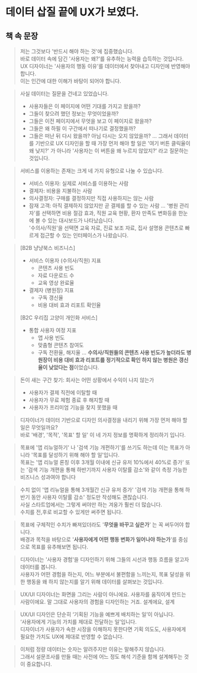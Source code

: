 # 데이터 삽질 끝에 UX가 보였다.

## 책 속 문장

> 저는 그것보다 '반드시 해야 하는 것'에 집중했습니다.  
> 바로 데이터 속에 담긴 '사용자는 왜?'를 유추하는 능력을 습득하는 것입니다.
> UX 디자이너는 '사용자의 행동 이유'를 데이터에서 찾아내고 디자인에 반영해야 합니다.  
> 이는 인간에 대한 이해가 바탕이 되어야 합니다.

> 사실 데이터는 질문을 건네고 있었습니다.
> - 사용자들은 이 페이지에 어떤 기대를 가지고 왔을까?
> - 그들이 찾으려 했던 정보는 무엇이었을까?
> - 그들은 이전 페이지에서 무엇을 보고 이 페이지로 왔을까?
> - 그들은 왜 하필 이 구간에서 떠나기로 결정했을까?
> - 그들은 떠난 뒤 다시 왔을까? 아님 다시는 오지 않았을까?
> ...
> 그래서 데이터를 기반으로 UX 디자인을 할 때 가장 먼저 해야 할 일은 '여기 버튼 클릭율이 왜 낮지?' 가 아니라 '사용자는 이 버튼을 왜 누르지 않았지?' 라고 질문하는 것입니다.

> 서비스를 이용하는 존재는 크게 네 가지 유형으로 나눌 수 있습니다.
> - 서비스 이용자: 실제로 서비스를 이용하는 사람
> - 결제자: 비용을 지불하는 사람
> - 의사결정자: 구매를 결정하지만 직접 사용하지는 않는 사람
> - 잠재 고객: 아직 결제하지 않았지만 곧 결제를 할 수 있는 사람
> ...
> '병원 관리자'를 선택하면 비용 절감 효과, 직원 교육 현황, 환자 만족도 변화등을 한눈에 볼 수 있는 대시보드가 나타났습니다.  
> '수의사/직원'을 선택면 교육 자료, 진료 보조 자료, 집사 설명용 콘텐츠로 빠르게 접근할 수 있는 인터페이스가 나왔습니다.

> [B2B 냥냥북스 비즈니스]
> - 서비스 이용자 (수의사/직원) 지표
>   - 콘텐츠 사용 빈도
>   - 자료 다운로드 수 
>   - 교육 영상 완료율
> - 결제자 (병원장) 지표
>   - 구독 갱신율
>   - 비용 대비 효과 리포트 확인율
>
> [B2C 우리집 고양이 개인화 서비스]
> - 통합 사용자 여정 지표
>   - 앱 사용 빈도
>   - 맞춤형 콘텐츠 참여도
>   - 구독 전환율, 해지율
> ...
> **수의사/직원들의 콘텐츠 사용 빈도가 높더라도 병원장이 비용 대비 효과 리포트를 정기적으로 확인 하지 않는 병원은 갱신율이 낮았다는 점**이었습니다.

> 돈이 새는 구간 찾기: 회사는 어떤 상황에서 수익이 나지 않는가
> - 사용자가 결제 직전에 이탈할 때
> - 사용자가 무료 체험 종료 후 해지할 때
> - 사용자가 프리미엄 기능을 찾지 못했을 때

> 디자이너가 데이터 기반으로 디자인 의사결정을 내리기 위해 가장 먼저 해야 할 일은 무엇일까요?  
> 바로 '배경', '목적', '목표' 할 일' 이 네 가지 정보를 명확하게 정리하기 입니다.

> 목표에 '앱 리뉴얼하기' 나 '검색 기능 개편하기'를 쓰기도 하는데 이는 목표가 아니라 '목표를 달성하기 위해 해야 할 일'입니다.  
> 목표는 '앱 리뉴얼 론칭 이후 3개월 이내에 신규 유저 10%에서 40%로 증가' 또는 '검색 기능 개편을 통해 하반기까지 사용자 이탈률 감소'와 같이 측정 가능한 비즈니스 성과여야 합니다

> 수치 없이 '앱 리뉴얼을 통해 3개월간 신규 유저 증가' '검색 기능 개편을 통해 하반기 동안 사용자 이탈률 감소' 정도만 작성해도 괜찮습니다.  
> 사실 스타트업에서는 그렇게 써야만 하는 겨웅가 훨씬 더 많습니다.  
> 수치를 전,후로 비교할 수 있게만 써주면 됩니다.

> 목표에 구체적인 수치가 빠져있더라도 '**무엇을 바꾸고 싶은가**' 는 꼭 써두어야 합니다.  
> 배경과 목적을 바탕으로 '**사용자에게 어떤 행동 변화가 일어나야 하는가**'를 중심으로 목표를 유추해보면 됩니다.

> 디자이너는 '사용자 경험'을 디자인하기 위해 그들의 시선과 행동 흐름을 알고자 데이터를 봅니다.  
> 사용자가 어떤 경험을 하는지, 어느 부분에서 불편함을 느끼는지, 목표 달성을 위한 행동을 왜 하지 않는지를 알기 위해 데이터를 살펴보는 것입니다.


> UX/UI 디자이너는 화면을 그리는 사람이 아니에요. 사용자를 움직이게 만드는 사람이에요. 말 그대로 사용자의 경험을 디자인하는 거죠. 설계에요, 설계

> UX/UI 디자인은 단순히 ‘기획된 기능을 예쁘게 배치하는 일’이 아닙니다.  
> ‘사용자에게 기능의 가치를 제대로 전달하는 일’입니다.  
> 디자이너가 사용자가 속한 시장을 이해하지 못한다면 기획 의도도, 사용자에게 필요한 가치도 UX에 제대로 반영할 수 없습니다.

> 이처럼 정량 데이터는 숫자는 알려주지만 이유는 말해주지 않습니다.  
> 그래서 설문조사를 만들 때는 사전에 어느 정도 해석 기준을 함께 설계해두는 것이 중요합니다.